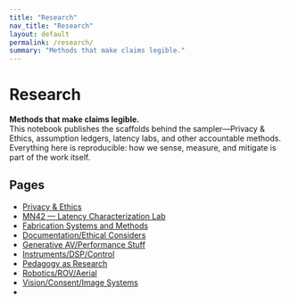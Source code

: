 ```yaml
---
title: "Research"
nav_title: "Research"
layout: default
permalink: /research/
summary: "Methods that make claims legible."
---
```


# Research

**Methods that make claims legible.**  
This notebook publishes the scaffolds behind the sampler—Privacy & Ethics, assumption ledgers, latency labs, and other accountable methods. Everything here is reproducible: how we sense, measure, and mitigate is part of the work itself.

## Pages
- [Privacy & Ethics](/research/privacy-ethics/)
- [MN42 — Latency Characterization Lab](/research/mn42-latency-lab/)
- [Fabrication Systems and Methods](/research/Fabrication_System_Met)
- [Documentation/Ethical Considers](/research/Documentation_Ethics_Me)
- [Generative AV/Performance Stuff](/research/Generative_AV_Performan)
- [Instruments/DSP/Control](Instruments_DSP_Control)
- [Pedagogy as Research](/research/Pedagogy_as_Research)
- [Robotics/ROV/Aerial](/research/Robotics_ROV_Aerial_Med)
- [Vision/Consent/Image Systems](/research/Vision_Consent_Image_Sy)
- <!-- Optional: [Glitch Geometry — Methods](/research/glitch-geometry-methods/) -->
